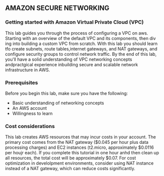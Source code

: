 ## AMAZON SECURE NETWORKING
### Getting started with Amazon Virtual Private Cloud (VPC)
This lab guides you through the process of configuring a VPC on aws. Starting with an overview of the default VPC and its components, then div ing into building a custom VPC from scratch. With this lab you should learn tfo create subnets, route tables,internet gateways, and NAT gateways, and configure security groups to control network traffic. By the end of this lab, you'll have a solid understanding of VPC networking concepts andpractgical experience inbuilding secure and scalable network infrastructure in AWS. 
### Prerequisites 
Before you begin this lab, make sure you have the following:
* Basic understanding of networking concepts
* An AWS account
* Willingness to learn
### Cost considerations
This lab creates AWS resources that may incur costs in your account. The primary cost comes from the NAT gateway ($0.045 per hour plus data processing charges) and EC2 instances (t2.micro, approximately $0.0116 per houjr each). If you complete this tutorial in one hour anhd then clean up all resources, the total cost will be approximately $0.07. For cost optimization in develolpment environments, consider using NAT instance instead of a NAT gateway, which can reduce costs significantly. 
